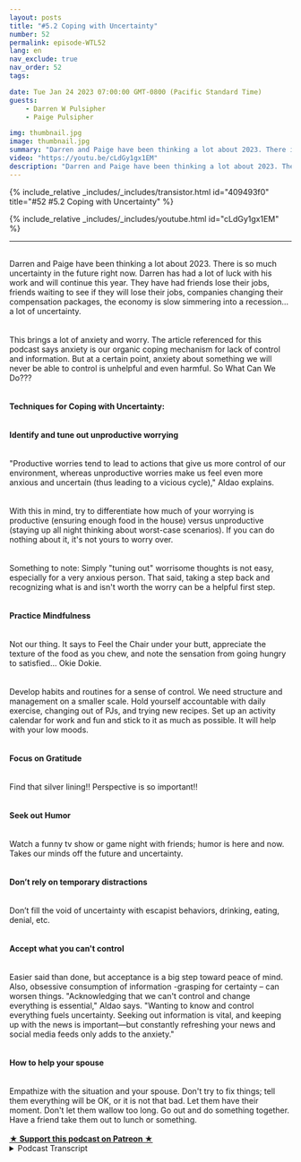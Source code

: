 ```yaml
---
layout: posts
title: "#5.2 Coping with Uncertainty"
number: 52
permalink: episode-WTL52
lang: en
nav_exclude: true
nav_order: 52
tags:

date: Tue Jan 24 2023 07:00:00 GMT-0800 (Pacific Standard Time)
guests:
    - Darren W Pulsipher
    - Paige Pulsipher

img: thumbnail.jpg
image: thumbnail.jpg
summary: "Darren and Paige have been thinking a lot about 2023. There is so much uncertainty in the future right now. Darren has had a lot of luck with his work and will continue this year. They have had friends lose their jobs, friends waiting to see if they will lose their jobs, companies changing their compensation packages, the economy is slow simmering into a recession…a lot of uncertainty."
video: "https://youtu.be/cLdGy1gx1EM"
description: "Darren and Paige have been thinking a lot about 2023. There is so much uncertainty in the future right now. Darren has had a lot of luck with his work and will continue this year. They have had friends lose their jobs, friends waiting to see if they will lose their jobs, companies changing their compensation packages, the economy is slow simmering into a recession…a lot of uncertainty."
---
```


<div>
{% include_relative _includes/_includes/transistor.html id="409493f0" title="#52 #5.2 Coping with Uncertainty" %}

{% include_relative _includes/_includes/youtube.html id="cLdGy1gx1EM" %}
</div>

---

<html><head></head><body><div><br>Darren and Paige have been thinking a lot about 2023. There is so much uncertainty in the future right now. Darren has had a lot of luck with his work and will continue this year. They have had friends lose their jobs, friends waiting to see if they will lose their jobs, companies changing their compensation packages, the economy is slow simmering into a recession…a lot of uncertainty.<br><br></div><div><br>This brings a lot of anxiety and worry. The article referenced for this podcast says anxiety is our organic coping mechanism for lack of control and information. But at a certain point, anxiety about something we will never be able to control is unhelpful and even harmful. So What Can We Do???<br><br></div><div><strong><br>Techniques for Coping with Uncertainty:<br></strong><br></div><div><strong><br>Identify and tune out unproductive worrying<br></strong><br></div><div><br>"Productive worries tend to lead to actions that give us more control of our environment, whereas unproductive worries make us feel even more anxious and uncertain (thus leading to a vicious cycle)," Aldao explains.<br><br></div><div><br>With this in mind, try to differentiate how much of your worrying is productive (ensuring enough food in the house) versus unproductive (staying up all night thinking about worst-case scenarios). If you can do nothing about it, it's not yours to worry over.<br><br></div><div><br>Something to note: Simply "tuning out" worrisome thoughts is not easy, especially for a very anxious person. That said, taking a step back and recognizing what is and isn't worth the worry can be a helpful first step.<br><br></div><div><strong><br>Practice Mindfulness<br></strong><br></div><div><br>Not our thing. It says to Feel the Chair under your butt, appreciate the texture of the food as you chew, and note the sensation from going hungry to satisfied… Okie Dokie.<br><br></div><div><br>Develop habits and routines for a sense of control. We need structure and management on a smaller scale. Hold yourself accountable with daily exercise, changing out of PJs, and trying new recipes. Set up an activity calendar for work and fun and stick to it as much as possible. It will help with your low moods.<br><br></div><div><strong><br>Focus on Gratitude<br></strong><br></div><div><br>Find that silver lining!! Perspective is so important!!<br><br></div><div><strong><br>Seek out Humor<br></strong><br></div><div><br>Watch a funny tv show or game night with friends; humor is here and now. Takes our minds off the future and uncertainty.<br><br></div><div><strong><br>Don’t rely on temporary distractions<br></strong><br></div><div><br>Don’t fill the void of uncertainty with escapist behaviors, drinking, eating, denial, etc.<br><br></div><div><strong><br>Accept what you can't control<br></strong><br></div><div><br>Easier said than done, but acceptance is a big step toward peace of mind. Also, obsessive consumption of information -grasping for certainty – can worsen things. "Acknowledging that we can't control and change everything is essential," Aldao says. "Wanting to know and control everything fuels uncertainty. Seeking out information is vital, and keeping up with the news is important—but constantly refreshing your news and social media feeds only adds to the anxiety."<br><br></div><div><strong><br>How to help your spouse<br></strong><br></div><div><br>Empathize with the situation and your spouse. Don't try to fix things; tell them everything will be OK, or it is not that bad. Let them have their moment. Don't let them wallow too long. Go out and do something together. Have a friend take them out to lunch or something.<br><br></div>
<strong>
  <a href="https://www.patreon.com/wheresthelemonade" target="_donate" rel="payment" title="★ Support this podcast on Patreon ★">★ Support this podcast on Patreon ★</a>
</strong></body></html>

<details>
<summary> Podcast Transcript </summary>

<p></p>

</details>
